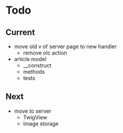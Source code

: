 # Todo

## Current

- move old v of server page to new handler
  - remove olc action
- article model
  - __construct
  - methods
  - tests

## Next

- move to server
  - TwigView
  - Image storage
  